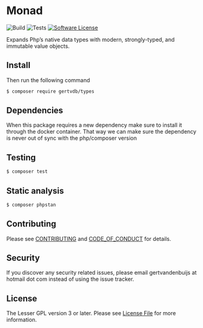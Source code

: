 [project-name]: Types
[project-url]: https://github.com/gertvdb/Types
[project-build]: https://github.com/gertvdb/Types/actions/workflows/quality_assurance.yaml/badge.svg
[project-tests]: https://github.com/gertvdb/Types/blob/main/badge-coverage.svg

# Monad
![Build][project-build]
![Tests][project-tests]
[![Software License][ico-license]](LICENSE.md)

Expands Php’s native data types with modern, strongly-typed, and immutable value objects.

## Install

Then run the following command

``` bash
$ composer require gertvdb/types
```

## Dependencies

When this package requires a new dependency make sure to install it through the docker container.
That way we can make sure the dependency is never out of sync with the php/composer version

## Testing

``` bash
$ composer test
```

## Static analysis

``` bash
$ composer phpstan
```

## Contributing

Please see [CONTRIBUTING](CONTRIBUTING.md) and [CODE_OF_CONDUCT](CODE_OF_CONDUCT.md) for details.

## Security

If you discover any security related issues, please email gertvandenbuijs at hotmail dot com instead of using the issue tracker.

## License

The Lesser GPL version 3 or later. Please see [License File](LICENSE.md) for more information.

[link-owner]: https://github.com/gertvdb
[link-contributors]: ../../contributors
[ico-license]: https://img.shields.io/badge/License-AGPLv3-green.svg?style=flat-square


